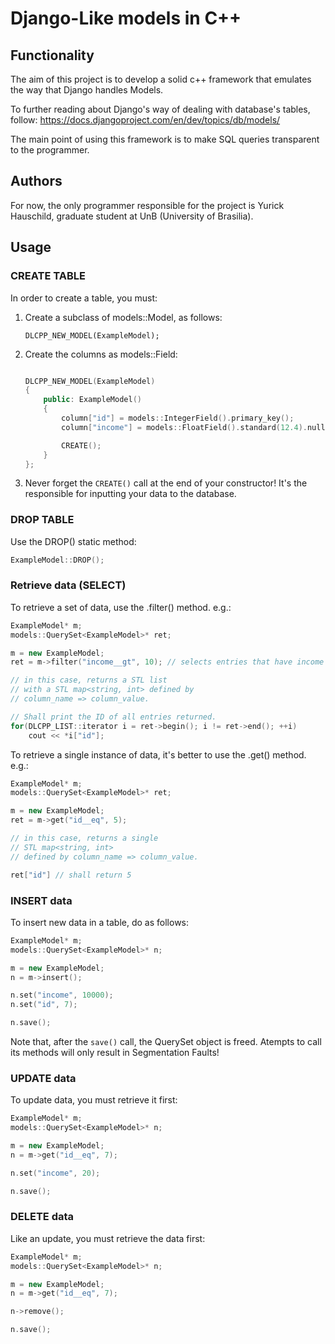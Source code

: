 # Django-Like models in C++

## Functionality

The aim of this project is to develop a solid c++ framework that emulates the way that Django handles Models.

To further reading about Django's way of dealing with database's tables, follow:
https://docs.djangoproject.com/en/dev/topics/db/models/

The main point of using this framework is to make SQL queries transparent to the programmer.

## Authors

For now, the only programmer responsible for the project is Yurick Hauschild, graduate student at UnB (University of Brasilia).

## Usage

### CREATE TABLE

In order to create a table, you must:

1. Create a subclass of models::Model, as follows:

    `DLCPP_NEW_MODEL(ExampleModel);`

2. Create the columns as models::Field:


    ```c++

    DLCPP_NEW_MODEL(ExampleModel)
    {
        public: ExampleModel()
        {
            column["id"] = models::IntegerField().primary_key();
            column["income"] = models::FloatField().standard(12.4).null(True);

            CREATE();
        }
    };
    ```

3. Never forget the `CREATE()` call at the end of your constructor! It's the responsible for inputting your data to the database.

### DROP TABLE

Use the DROP() static method:

```c++
ExampleModel::DROP();
```

### Retrieve data (SELECT)

To retrieve a set of data, use the .filter() method. e.g.:

```c++
ExampleModel* m;
models::QuerySet<ExampleModel>* ret;

m = new ExampleModel;
ret = m->filter("income__gt", 10); // selects entries that have income > 10

// in this case, returns a STL list 
// with a STL map<string, int> defined by 
// column_name => column_value.

// Shall print the ID of all entries returned.
for(DLCPP_LIST::iterator i = ret->begin(); i != ret->end(); ++i)
    cout << *i["id"];
```

To retrieve a single instance of data, it's better to use the .get() method. e.g.:

```c++
ExampleModel* m;
models::QuerySet<ExampleModel>* ret;

m = new ExampleModel;
ret = m->get("id__eq", 5);

// in this case, returns a single
// STL map<string, int> 
// defined by column_name => column_value.

ret["id"] // shall return 5
```

### INSERT data

To insert new data in a table, do as follows:

```c++
ExampleModel* m;
models::QuerySet<ExampleModel>* n;

m = new ExampleModel;
n = m->insert();

n.set("income", 10000);
n.set("id", 7);

n.save();
```

Note that, after the `save()` call, the QuerySet object is freed. Atempts to call its methods will only result in Segmentation Faults!

### UPDATE data

To update data, you must retrieve it first:

```c++
ExampleModel* m;
models::QuerySet<ExampleModel>* n;

m = new ExampleModel;
n = m->get("id__eq", 7);

n.set("income", 20);

n.save();
```

### DELETE data

Like an update, you must retrieve the data first:

```c++
ExampleModel* m;
models::QuerySet<ExampleModel>* n;

m = new ExampleModel;
n = m->get("id__eq", 7);

n->remove();

n.save();
```
